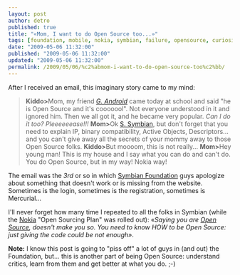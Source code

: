 ```yaml
---
layout: post
author: detro
published: true
title: "«Mom, I want to do Open Source too...»"
tags: [foundation, mobile, nokia, symbian, failure, opensource, curiosity, english, android, plan]
date: "2009-05-06 11:32:00"
published: "2009-05-06 11:32:00"
updated: "2009-05-06 11:32:00"
permalink: /2009/05/06/%c2%abmom-i-want-to-do-open-source-too%c2%bb/
---
```


After I received an email, this imaginary story came to my mind:
<blockquote>
<strong>Kiddo></strong>Mom, my friend <em><a href="http://developer.android.com/">G. Android</a></em> came today at school and said "he is Open Source and it's cooooool". Not everyone understood in it and ignored him. Then we all got it, and he became very popular. <em>Can I do it too? Pleeeeeease!!!</em>
<strong>Mom></strong>Ok <a href="http://www.symbian.com/">S. Symbian</a>, but don't forget that you need to explain IP, binary compatibility, Active Objects, Descriptors... and you can't give away all the secrets of your mommy away to those Open Source folks.
<strong>Kiddo></strong>But moooom, this is not really...
<strong>Mom></strong>Hey young man! This is my house and I say what you can do and can't do. You do Open Source, but in my way! Nokia way!
</blockquote>

The email was the <em>3rd</em> or so in which <a href="http://www.symbian.org/">Symbian Foundation</a> guys apologize about something that doesn't work or is missing from the website. Sometimes is the login, sometimes is the registration, sometimes is Mercurial...

I'll never forget how many time I repeated to all the folks in Symbian (while the <a href="http://www.nokia.com">Nokia</a> "Open Sourcing Plan" was rolled out): «<em>Saying you are <a href="http://www.opensource.org/">Open Source</a>, doesn't make you so. You need to know HOW to be Open Source: just giving the code could be not enough»</em>.

<strong>Note:</strong> I know this post is going to "piss off" a lot of guys in (and out) the Foundation, but... this is another part of being Open Source: understand critics, learn from them and get better at what you do. ;-) 
